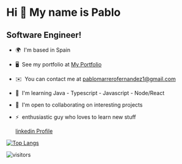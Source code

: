 Hi 👋 My name is Pablo
======================

Software Engineer!
------------------

*   🌍  I'm based in Spain
*   🖥️  See my portfolio at [My Portfolio](http://portfolio-pablo-marrero.vercel.app/)
*   ✉️  You can contact me at [pablomarrerofernandez1@gmail.com](mailto:pablomarrerofernandez1@gmail.com)
*   🧠  I'm learning Java - Typescript - Javascript - Node/React
*   🤝  I'm open to collaborating on interesting projects
*   ⚡  enthusiastic guy who loves to learn new stuff
     
     [linkedin Profile](https://www.linkedin.com/in/marrero-pablo/)




 
 [![Top Langs](https://github-readme-stats.vercel.app/api/top-langs/?username=marreropd)](https://github.com/anuraghazra/github-readme-stats&include_all_commits=true)
 

 ![visitors](https://visitor-badge.laobi.icu/badge?page_id=marreropd.README.md)
